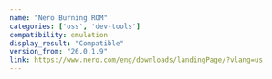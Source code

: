 ```yaml
---
name: "Nero Burning ROM"
categories: ['oss', 'dev-tools']
compatibility: emulation
display_result: "Compatible"
version_from: "26.0.1.9"
link: https://www.nero.com/eng/downloads/landingPage/?vlang=us
---
```

